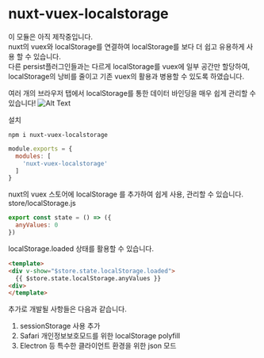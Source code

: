 # nuxt-vuex-localstorage
이 모듈은 아직 제작중입니다.  
nuxt의 vuex와 localStorage를 연결하여 localStorage를 보다 더 쉽고 유용하게 사용 할 수 있습니다.  
다른 persist플러그인들과는 다르게 localStorage를 vuex에 일부 공간만 할당하여, localStorage의 낭비를 줄이고 기존 vuex의 활용과 병용할 수 있도록 하였습니다.  
  
여러 개의 브라우저 탭에서 localStorage를 통한 데이터 바인딩을 매우 쉽게 관리할 수 있습니다!
![Alt Text](https://github.com/rubystarashe/nuxt-vuex-localstorage/blob/master/localstorage.gif)

설치
```
npm i nuxt-vuex-localstorage
```

```js
module.exports = {
  modules: [
    'nuxt-vuex-localstorage'
  ]
}
```

nuxt의 vuex 스토어에 localStorage 를 추가하여 쉽게 사용, 관리할 수 있습니다.  
store/localStorage.js
```js
export const state = () => ({
  anyValues: 0
})
```

localStorage.loaded 상태를 활용할 수 있습니다.
```html
<template>
<div v-show="$store.state.localStorage.loaded">
  {{ $store.state.localStorage.anyValues }}
<div>
</template>
```

추가로 개발될 사항들은 다음과 같습니다.  
1. sessionStorage 사용 추가
2. Safari 개인정보보호모드를 위한 localStorage polyfill
3. Electron 등 특수한 클라이언트 환경을 위한 json 모드
